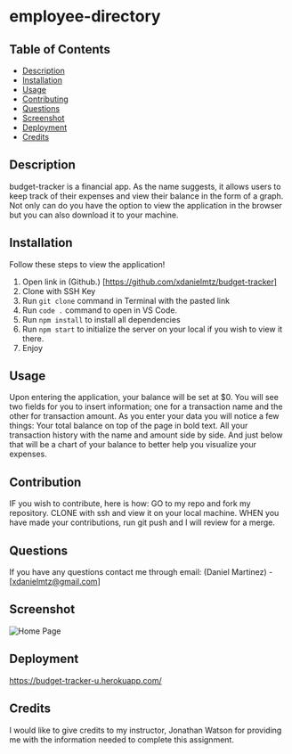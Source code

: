 # employee-directory


## Table of Contents
* [Description](#description)
* [Installation](#installation)
* [Usage](#usage)
* [Contributing](#contribution)
* [Questions](#questions)
* [Screenshot](#screenshot)
* [Deployment](#deployment)
* [Credits](#credits)

## Description
budget-tracker is a financial app. As the name suggests, it allows users to keep track of their expenses and view their balance in the
form of a graph. Not only can do you have the option to view the application in the browser but you can also download it to your machine. 
## Installation
Follow these steps to view the application!

1. Open link in (Github.) [https://github.com/xdanielmtz/budget-tracker]
2. Clone with SSH Key
3. Run `git clone` command in Terminal with the pasted link
4. Run `code .` command to open in VS Code.
5. Run `npm install` to install all dependencies
6. Run `npm start` to initialize the server on your local if you wish to view it there.
7. Enjoy

## Usage
Upon entering the application, your balance will be set at $0. You will see two fields for you to insert information; one for a transaction name and the other for transaction amount. As you enter your data you will notice a few things:
Your total balance on top of the page in bold text. 
All your transaction history with the name and amount side by side.
And just below that will be a chart of your balance to better help you visualize your expenses. 

## Contribution
IF you wish to contribute, here is how:
GO to my repo and fork my repository.
CLONE with ssh and view it on your local machine.
WHEN you have made your contributions, run git push and I will review for a merge.

## Questions
If you have any questions contact me through email:
    (Daniel Martinez) - [xdanielmtz@gmail.com]

## Screenshot
![Home Page](assets/budget-tracker-ss.png)

## Deployment
https://budget-tracker-u.herokuapp.com/
## Credits
I would like to give credits to my instructor, Jonathan Watson for providing me with the information needed to complete this assignment. 